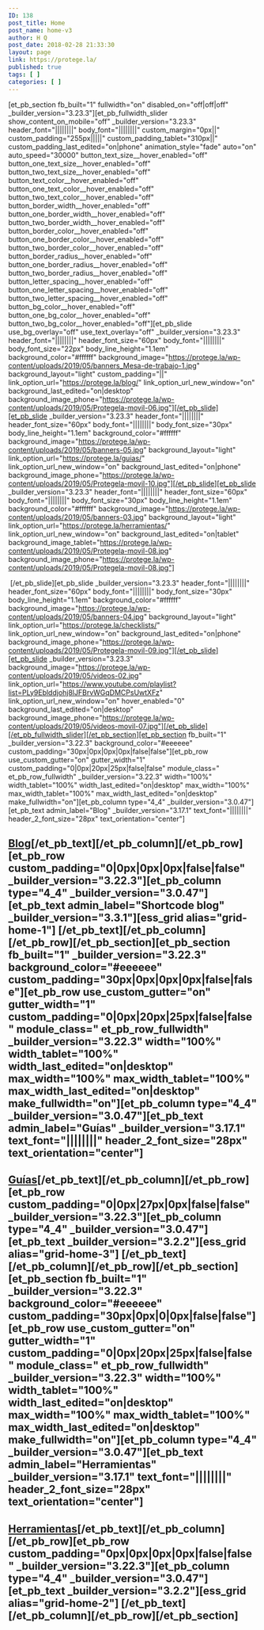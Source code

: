 ```yaml
---
ID: 138
post_title: Home
post_name: home-v3
author: H Q
post_date: 2018-02-28 21:33:30
layout: page
link: https://protege.la/
published: true
tags: [ ]
categories: [ ]
---
```

[et_pb_section fb_built="1" fullwidth="on" disabled_on="off|off|off" \_builder\_version="3.23.3"][et_pb_fullwidth_slider show_content_on_mobile="off" \_builder\_version="3.23.3" header_font="||||||||" body_font="||||||||" custom_margin="0px||" custom_padding="255px|||||" custom_padding_tablet="310px||" custom_padding_last_edited="on|phone" animation_style="fade" auto="on" auto_speed="30000" button_text_size\_\_hover_enabled="off" button_one_text_size\_\_hover_enabled="off" button_two_text_size\_\_hover_enabled="off" button_text_color\_\_hover_enabled="off" button_one_text_color\_\_hover_enabled="off" button_two_text_color\_\_hover_enabled="off" button_border_width\_\_hover_enabled="off" button_one_border_width\_\_hover_enabled="off" button_two_border_width\_\_hover_enabled="off" button_border_color\_\_hover_enabled="off" button_one_border_color\_\_hover_enabled="off" button_two_border_color\_\_hover_enabled="off" button_border_radius\_\_hover_enabled="off" button_one_border_radius\_\_hover_enabled="off" button_two_border_radius\_\_hover_enabled="off" button_letter_spacing\_\_hover_enabled="off" button_one_letter_spacing\_\_hover_enabled="off" button_two_letter_spacing\_\_hover_enabled="off" button_bg_color\_\_hover_enabled="off" button_one_bg_color\_\_hover_enabled="off" button_two_bg_color__hover_enabled="off"][et_pb_slide use_bg_overlay="off" use_text_overlay="off" \_builder\_version="3.23.3" header_font="||||||||" header_font_size="60px" body_font="||||||||" body_font_size="22px" body_line_height="1.1em" background_color="#ffffff" background_image="https://protege.la/wp-content/uploads/2019/05/banners_Mesa-de-trabajo-1.jpg" background_layout="light" custom_padding="||" link_option_url="https://protege.la/blog/" link_option_url_new_window="on" background_last_edited="on|desktop" background_image_phone="https://protege.la/wp-content/uploads/2019/05/Protegela-movil-06.jpg"][/et_pb_slide][et_pb_slide \_builder\_version="3.23.3" header_font="||||||||" header_font_size="60px" body_font="||||||||" body_font_size="30px" body_line_height="1.1em" background_color="#ffffff" background_image="https://protege.la/wp-content/uploads/2019/05/banners-05.jpg" background_layout="light" link_option_url="https://protege.la/guias/" link_option_url_new_window="on" background_last_edited="on|phone" background_image_phone="https://protege.la/wp-content/uploads/2019/05/Protegela-movil-10.jpg"][/et_pb_slide][et_pb_slide \_builder\_version="3.23.3" header_font="||||||||" header_font_size="60px" body_font="||||||||" body_font_size="30px" body_line_height="1.1em" background_color="#ffffff" background_image="https://protege.la/wp-content/uploads/2019/05/banners-03.jpg" background_layout="light" link_option_url="https://protege.la/herramientas/" link_option_url_new_window="on" background_last_edited="on|tablet" background_image_tablet="https://protege.la/wp-content/uploads/2019/05/Protegela-movil-08.jpg" background_image_phone="https://protege.la/wp-content/uploads/2019/05/Protegela-movil-08.jpg"]
 

 [/et_pb_slide][et_pb_slide \_builder\_version="3.23.3" header_font="||||||||" header_font_size="60px" body_font="||||||||" body_font_size="30px" body_line_height="1.1em" background_color="#ffffff" background_image="https://protege.la/wp-content/uploads/2019/05/banners-04.jpg" background_layout="light" link_option_url="https://protege.la/checklists/" link_option_url_new_window="on" background_last_edited="on|phone" background_image_phone="https://protege.la/wp-content/uploads/2019/05/Protegela-movil-09.jpg"][/et_pb_slide][et_pb_slide \_builder\_version="3.23.3" background_image="https://protege.la/wp-content/uploads/2019/05/videos-02.jpg" link_option_url="https://www.youtube.com/playlist?list=PLy9Eblddjohj8lJFBrvWGqDMCPsUwtXFz" link_option_url_new_window="on" hover_enabled="0" background_last_edited="on|desktop" background_image_phone="https://protege.la/wp-content/uploads/2019/05/videos-movil-07.jpg"][/et_pb_slide][/et_pb_fullwidth_slider][/et_pb_section][et_pb_section fb_built="1" \_builder\_version="3.22.3" background_color="#eeeeee" custom_padding="30px|0px|0px|0px|false|false"][et_pb_row use_custom_gutter="on" gutter_width="1" custom_padding="0|0px|20px|25px|false|false" module_class=" et_pb_row_fullwidth" \_builder\_version="3.22.3" width="100%" width_tablet="100%" width_last_edited="on|desktop" max_width="100%" max_width_tablet="100%" max_width_last_edited="on|desktop" make_fullwidth="on"][et_pb_column type="4_4" \_builder\_version="3.0.47"][et_pb_text admin_label="Blog" \_builder\_version="3.17.1" text_font="||||||||" header_2_font_size="28px" text_orientation="center"]

## [Blog][1][/et_pb_text][/et_pb_column][/et_pb_row][et_pb_row custom_padding="0|0px|0px|0px|false|false" \_builder\_version="3.22.3"][et_pb_column type="4_4" \_builder\_version="3.0.47"][et_pb_text admin_label="Shortcode blog" \_builder\_version="3.3.1"][ess_grid alias="grid-home-1"] [/et_pb_text][/et_pb_column][/et_pb_row][/et_pb_section][et_pb_section fb_built="1" \_builder\_version="3.22.3" background_color="#eeeeee" custom_padding="30px|0px|0px|0px|false|false"][et_pb_row use_custom_gutter="on" gutter_width="1" custom_padding="0|0px|20px|25px|false|false" module_class=" et_pb_row_fullwidth" \_builder\_version="3.22.3" width="100%" width_tablet="100%" width_last_edited="on|desktop" max_width="100%" max_width_tablet="100%" max_width_last_edited="on|desktop" make_fullwidth="on"][et_pb_column type="4_4" \_builder\_version="3.0.47"][et_pb_text admin_label="Guías" \_builder\_version="3.17.1" text_font="||||||||" header_2_font_size="28px" text_orientation="center"]

## [Guías][2][/et_pb_text][/et_pb_column][/et_pb_row][et_pb_row custom_padding="0|0px|27px|0px|false|false" \_builder\_version="3.22.3"][et_pb_column type="4_4" \_builder\_version="3.0.47"][et_pb_text \_builder\_version="3.2.2"][ess_grid alias="grid-home-3"] [/et_pb_text][/et_pb_column][/et_pb_row][/et_pb_section][et_pb_section fb_built="1" \_builder\_version="3.22.3" background_color="#eeeeee" custom_padding="30px|0px|0|0px|false|false"][et_pb_row use_custom_gutter="on" gutter_width="1" custom_padding="0|0px|20px|25px|false|false" module_class=" et_pb_row_fullwidth" \_builder\_version="3.22.3" width="100%" width_tablet="100%" width_last_edited="on|desktop" max_width="100%" max_width_tablet="100%" max_width_last_edited="on|desktop" make_fullwidth="on"][et_pb_column type="4_4" \_builder\_version="3.0.47"][et_pb_text admin_label="Herramientas" \_builder\_version="3.17.1" text_font="||||||||" header_2_font_size="28px" text_orientation="center"]

## [Herramientas][3][/et_pb_text][/et_pb_column][/et_pb_row][et_pb_row custom_padding="0px|0px|0px|0px|false|false" \_builder\_version="3.22.3"][et_pb_column type="4_4" \_builder\_version="3.0.47"][et_pb_text \_builder\_version="3.2.2"][ess_grid alias="grid-home-2"] [/et_pb_text][/et_pb_column][/et_pb_row][/et_pb_section]

 [1]: https://protege.la/blog/
 [2]: https://protege.la/guias/
 [3]: https://protege.la/herramientas/